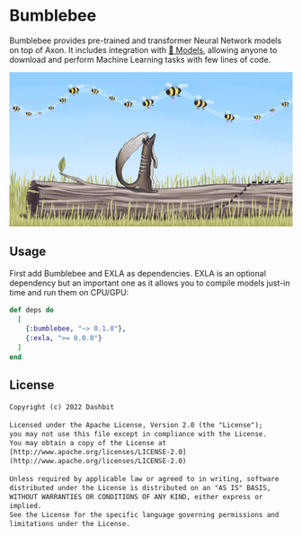 # Bumblebee

Bumblebee provides pre-trained and transformer Neural Network models on top of Axon. It includes integration with [🤗 Models](https://huggingface.co/models), allowing anyone to download and perform Machine Learning tasks with few lines of code.

![Numbat and Bumblebees](bg.jpg)

## Usage

First add Bumblebee and EXLA as dependencies. EXLA is an optional dependency but an important one as it allows you to compile models just-in time and run them on CPU/GPU:

```elixir
def deps do
  [
    {:bumblebee, "~> 0.1.0"},
    {:exla, ">= 0.0.0"}
  ]
end
```

## License

    Copyright (c) 2022 Dashbit

    Licensed under the Apache License, Version 2.0 (the "License");
    you may not use this file except in compliance with the License.
    You may obtain a copy of the License at [http://www.apache.org/licenses/LICENSE-2.0](http://www.apache.org/licenses/LICENSE-2.0)

    Unless required by applicable law or agreed to in writing, software
    distributed under the License is distributed on an "AS IS" BASIS,
    WITHOUT WARRANTIES OR CONDITIONS OF ANY KIND, either express or implied.
    See the License for the specific language governing permissions and
    limitations under the License.
